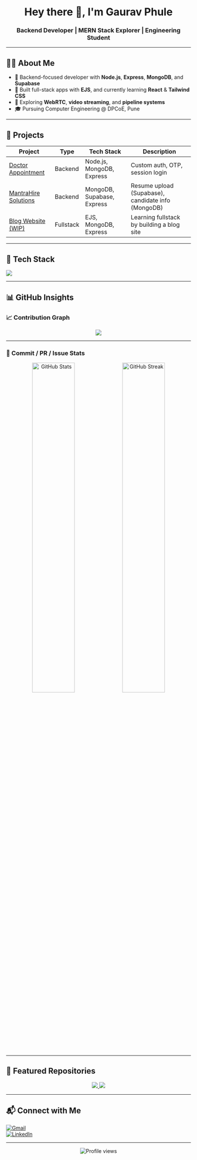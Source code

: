 <h1 align="center">Hey there 👋, I'm Gaurav Phule</h1>
<h3 align="center">Backend Developer | MERN Stack Explorer | Engineering Student</h3>

---

## 👨‍💻 About Me

- 🔧 Backend-focused developer with **Node.js**, **Express**, **MongoDB**, and **Supabase**
- 📡 Built full-stack apps with **EJS**, and currently learning **React** & **Tailwind CSS**
- 🚀 Exploring **WebRTC**, **video streaming**, and **pipeline systems**
- 🎓 Pursuing Computer Engineering @ DPCoE, Pune

---

## 💼 Projects

| Project | Type | Tech Stack | Description |
|--------|------|------------|-------------|
| [Doctor Appointment](https://github.com/GauravPhule23/Doctor-Appointment) | Backend | Node.js, MongoDB, Express | Custom auth, OTP, session login |
| [MantraHire Solutions](https://github.com/GauravPhule23/MantraHire-Solutions---Backend-V1-) | Backend | MongoDB, Supabase, Express | Resume upload (Supabase), candidate info (MongoDB) |
| [Blog Website (WIP)](https://github.com/GauravPhule23/Blog) | Fullstack | EJS, MongoDB, Express | Learning fullstack by building a blog site |

---

## 🧰 Tech Stack

<p align="left">
  <img src="https://skillicons.dev/icons?i=nodejs,express,mongodb,supabase,js,html,css,react,git,github,vscode" />
</p>

---

## 📊 GitHub Insights

### 📈 Contribution Graph

<p align="center">
  <img src="https://github-readme-activity-graph.vercel.app/graph?username=GauravPhule23&theme=react-dark&hide_border=true&area=true" />
</p>

---

### 🧮 Commit / PR / Issue Stats

<p align="center">
  <img src="https://github-readme-stats.vercel.app/api?username=GauravPhule23&show_icons=true&count_private=true&theme=react&hide=languages&hide_border=true" width="48%" alt="GitHub Stats" />
  <img src="https://github-readme-streak-stats.herokuapp.com/?user=GauravPhule23&theme=react&hide_border=true" width="48%" alt="GitHub Streak" />
</p>


---

## 📌 Featured Repositories

<p align="center">
  <a href="https://github.com/GauravPhule23/Doctor-Appointment">
    <img src="https://github-readme-stats.vercel.app/api/pin/?username=GauravPhule23&repo=Doctor-Appointment&theme=react&hide_border=true" />
  </a>
  <a href="https://github.com/GauravPhule23/MantraHire-Solutions---Backend-V1-">
    <img src="https://github-readme-stats.vercel.app/api/pin/?username=GauravPhule23&repo=MantraHire-Solutions---Backend-V1-&theme=react&hide_border=true" />
  </a>
</p>

---

## 📬 Connect with Me

[![Gmail](https://img.shields.io/badge/Gmail-D14836?style=flat&logo=gmail&logoColor=white)](mailto:gaurav230605@gmail.com)  
[![LinkedIn](https://img.shields.io/badge/LinkedIn-0077B5?style=flat&logo=linkedin&logoColor=white)](https://www.linkedin.com/in/gaurav-phule)

---

<p align="center">
  <img src="https://komarev.com/ghpvc/?username=GauravPhule23&label=Profile%20views&color=0e75b6&style=flat" alt="Profile views" />
</p>
